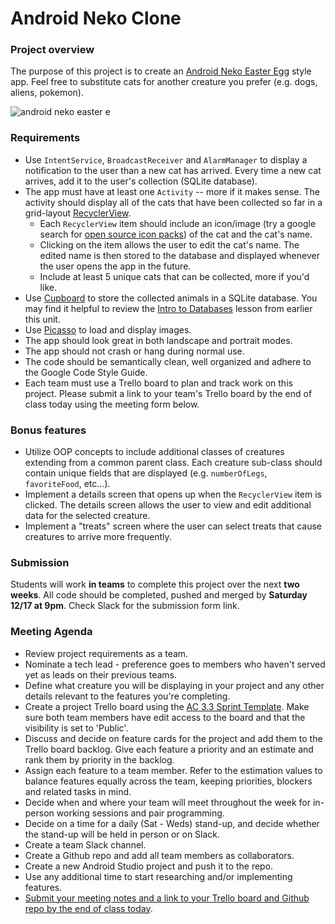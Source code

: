 # Android Neko Clone

### Project overview

The purpose of this project is to create an [Android Neko Easter Egg](http://www.pocket-lint.com/news/138312-how-to-access-android-n-nougat-easter-egg) style app. Feel free to substitute cats for another creature you prefer (e.g. dogs, aliens, pokemon).

![android neko easter e](http://cdn.pocket-lint.com/r/s/650x/assets/images/phpkcnwps.jpg)

### Requirements

* Use `IntentService`, `BroadcastReceiver` and `AlarmManager` to display a notification to the user than a new cat has arrived. Every time a new cat arrives, add it to the user's collection (SQLite database).
* The app must have at least one `Activity` -- more if it makes sense. The activity should display all of the cats that have been collected so far in a grid-layout [RecyclerView](https://developer.android.com/reference/android/support/v7/widget/GridLayoutManager.html).
    * Each `RecyclerView` item should include an icon/image (try a google search for [open source icon packs](http://www.flaticon.com/free-icons/cat_1667)) of the cat and the cat's name.
    * Clicking on the item allows the user to edit the cat's name. The edited name is then stored to the database and displayed whenever the user opens the app in the future.
    * Include at least 5 unique cats that can be collected, more if you'd like.
* Use [Cupboard](https://guides.codepath.com/android/Easier-SQL-with-Cupboard) to store the collected animals in a SQLite database. You may find it helpful to review the [Intro to Databases](../intro-to-databases) lesson from earlier this unit.
* Use [Picasso](https://github.com/square/picasso) to load and display images.
* The app should look great in both landscape and portrait modes.
* The app should not crash or hang during normal use.
* The code should be semantically clean, well organized and adhere to the Google Code Style Guide.
* Each team must use a Trello board to plan and track work on this project. Please submit a link to your team's Trello board by the end of class today using the meeting form below.

### Bonus features
* Utilize OOP concepts to include additional classes of creatures extending from a common parent class. Each creature sub-class should contain unique fields that are displayed (e.g. `numberOfLegs`, `favoriteFood`, etc...).
* Implement a details screen that opens up when the `RecyclerView` item is clicked. The details screen allows the user to view and edit additional data for the selected creature.
* Implement a "treats" screen where the user can select treats that cause creatures to arrive more frequently.

### Submission

Students will work **in teams** to complete this project over the next **two weeks**. All code should be completed, pushed and merged by **Saturday 12/17 at 9pm**. Check Slack for the submission form link.

### Meeting Agenda

* Review project requirements as a team.
* Nominate a tech lead - preference goes to members who haven't served yet as leads on their previous teams.
* Define what creature you will be displaying in your project and any other details relevant to the features you're completing.
* Create a project Trello board using the [AC 3.3 Sprint Template](https://trello.com/b/pz8oJNK2/ac-3-3-sprint-template). Make sure both team members have edit access to the board and that the visibility is set to 'Public'.
* Discuss and decide on feature cards for the project and add them to the Trello board backlog. Give each feature a priority and an estimate and rank them by priority in the backlog.
* Assign each feature to a team member. Refer to the estimation values to balance features equally across the team, keeping priorities, blockers and related tasks in mind.
* Decide when and where your team will meet throughout the week for in-person working sessions and pair programming.
* Decide on a time for a daily (Sat - Weds) stand-up, and decide whether the stand-up will be held in person or on Slack.
* Create a team Slack channel.
* Create a Github repo and add all team members as collaborators.
* Create a new Android Studio project and push it to the repo.
* Use any additional time to start researching and/or implementing features.
* [Submit your meeting notes and a link to your Trello board and Github repo by the end of class today](https://goo.gl/forms/xujBMv9OCAqbnF9K2).
